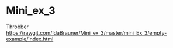 # Mini_ex_3
Throbber
https://rawgit.com/IdaBrauner/Mini_ex_3/master/mini_Ex_3/empty-example/index.html
